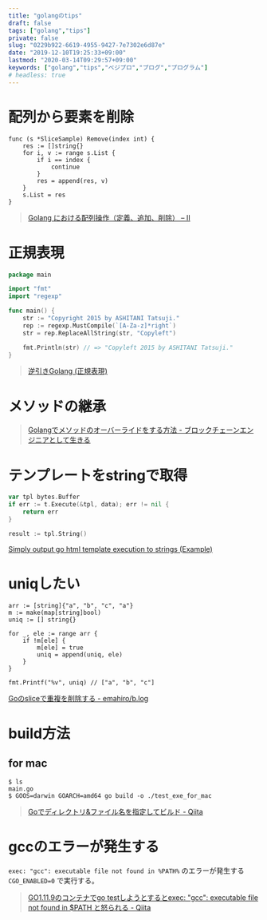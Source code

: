 ```yaml
---
title: "golangのtips"
draft: false
tags: ["golang","tips"]
private: false
slug: "0229b922-6619-4955-9427-7e7302e6d87e"
date: "2019-12-10T19:25:33+09:00"
lastmod: "2020-03-14T09:29:57+09:00"
keywords: ["golang","tips","ベジプロ","プログ","プログラム"]
# headless: true
---
```


# 配列から要素を削除
```golang
func (s *SliceSample) Remove(index int) {
    res := []string{}
    for i, v := range s.List {
        if i == index {
            continue
        }
        res = append(res, v)
    }
    s.List = res
}
```
> [Golang における配列操作（定義、追加、削除） – II](http://psychedelicnekopunch.com/archives/311)


# 正規表現
```go
package main

import "fmt"
import "regexp"

func main() {
    str := "Copyright 2015 by ASHITANI Tatsuji."
    rep := regexp.MustCompile(`[A-Za-z]*right`)
    str = rep.ReplaceAllString(str, "Copyleft")

    fmt.Println(str) // => "Copyleft 2015 by ASHITANI Tatsuji."
}
```
> [逆引きGolang (正規表現)](https://ashitani.jp/golangtips/tips_regexp.html)

# メソッドの継承

> [Golangでメソッドのオーバーライドをする方法 - ブロックチェーンエンジニアとして生きる](https://tomokazu-kozuma.com/how-to-override-methods-in-golang/)

# テンプレートをstringで取得
```go
var tpl bytes.Buffer
if err := t.Execute(&tpl, data); err != nil {
    return err
}

result := tpl.String()
```

[Simply output go html template execution to strings (Example)](https://coderwall.com/p/ns60fq/simply-output-go-html-template-execution-to-strings)

# uniqしたい
```
arr := [string]{"a", "b", "c", "a"}
m := make(map[string]bool)
uniq := [] string{}

for _, ele := range arr {
    if !m[ele] {
        m[ele] = true
        uniq = append(uniq, ele)
    }
}

fmt.Printf("%v", uniq) // ["a", "b", "c"]
```

[Goのsliceで重複を削除する - emahiro/b.log](https://ema-hiro.hatenablog.com/entry/20170712/1499785693)

# build方法
## for mac
```
$ ls
main.go
$ GOOS=darwin GOARCH=amd64 go build -o ./test_exe_for_mac
```
> [Goでディレクトリ&amp;ファイル名を指定してビルド - Qiita](https://qiita.com/kanuma1984/items/80b1f4c35ba847bb84a2)

# gccのエラーが発生する
`exec: "gcc": executable file not found in %PATH%` のエラーが発生する
`CGO_ENABLED=0` で実行する。

> [GO1.11.9のコンテナでgo testしようとするとexec: "gcc": executable file not found in $PATH と怒られる - Qiita](https://qiita.com/trewanek/items/579e0065fd203e22f7cd)
